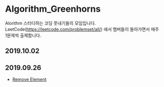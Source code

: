 # Algorithm_Greenhorns
Alorithm 스터디하는 코딩 풋내기들의 모임입니다.
LeetCode(https://leetcode.com/problemset/all/) 에서 맴버들이 돌아가면서 매주 1문제씩 출제합니다.

## 2019.10.02

## 2019.09.26
* [Remove Element](https://leetcode.com/problems/remove-element/)

